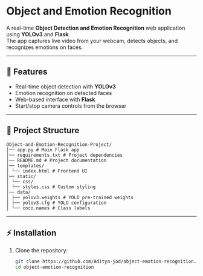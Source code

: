 # Object and Emotion Recognition

A real-time **Object Detection and Emotion Recognition** web application using **YOLOv3** and **Flask**.  
The app captures live video from your webcam, detects objects, and recognizes emotions on faces.

---

## 🚀 Features
- Real-time object detection with **YOLOv3**
- Emotion recognition on detected faces
- Web-based interface with **Flask**
- Start/stop camera controls from the browser

---

## 📂 Project Structure
```
Object-and-Emotion-Recognition-Project/
│── app.py # Main Flask app
│── requirements.txt # Project dependencies
│── README.md # Project documentation
│── templates/
│ └── index.html # Frontend UI
│── static/
│ └── css/
│ └── styles.css # Custom styling
│── data/
│ ├── yolov3.weights # YOLO pre-trained weights
│ ├── yolov3.cfg # YOLO configuration
│ └── coco.names # Class labels
```


---

## ⚡ Installation

1. Clone the repository:
   ```bash
   git clone https://github.com/Aditya-jod/object-emotion-recognition.git
   cd object-emotion-recognition

